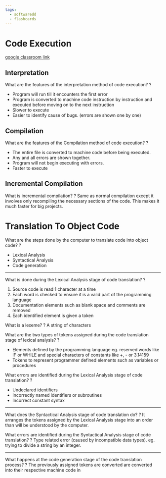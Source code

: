 ```yaml
---
tags:
  - softwaredd
  - flashcards
---
```


# Code Execution

[google classroom link](https://docs.google.com/presentation/d/1pfuyVXSHoOIv913PNJ6H7WufqFIkzfSIHmdtwVroCNA/edit#slide=id.p1)
## Interpretation

What are the features of the interpretation method of code execution?
?
- Program will run till it encounters the first error
- Program is converted to machine code instruction by instruction and executed before moving on to the next instruction
- Slower to execute
- Easier to identify cause of bugs. (errors are shown one by one)


## Compilation 

What are the features of the Compilation method of code execution?
?
- The entire file is converted to machine code before being executed.
- Any and all errors are shown together.
- Program will not begin executing with errors.
- Faster to execute


## Incremental Compilation

What is incremental compilation?
?
Same as normal compilation except it involves only recompiling the necessary sections of the code. This makes it much faster for big projects.

# Translation To Object Code

What are the steps done by the computer to translate code into object code?
?
- Lexical Analysis
- Syntactical Analysis
- Code generation

___

What is done during the Lexical Analysis stage of code translation?
?
1. Source code is read 1 character at a time
2. Each word is checked to ensure it is a valid part of the programming language
3. Documentation elements such as blank space and comments are removed
4. Each identified element is given a token

What is a lexeme?
?
A string of characters

What are the two types of tokens assigned during the code translation stage of lexical analysis?
?
- Elements defined by the programming language  eg. reserved words like IF or WHILE and special characters of constants like +, - or 3.14159
- Tokens to represent programmer defined elements such as variables or procedures

What errors are identified during the Lexical Analysis stage of code translation?
?
- Undeclared identifiers
- Incorrectly named identifiers or subroutines
- Incorrect constant syntax 

___

What does the Syntactical Analysis stage of code translation do?
?
It arranges the tokens assigned by the Lexical Analysis stage into an order than will be understood by the computer.

What errors are identified during the Syntactical Analysis stage of code translation?
?
Type related error (caused by incompatible data types). eg. trying to divide a string by an integer.

___

What happens at the code generation stage of the code translation process?
?
The previously assigned tokens are converted are converted into their respective machine code in






